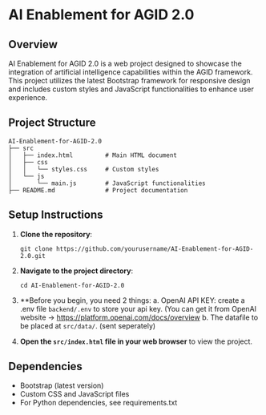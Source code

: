 # AI Enablement for AGID 2.0

## Overview
AI Enablement for AGID 2.0 is a web project designed to showcase the integration of artificial intelligence capabilities within the AGID framework. This project utilizes the latest Bootstrap framework for responsive design and includes custom styles and JavaScript functionalities to enhance user experience.

## Project Structure
```
AI-Enablement-for-AGID-2.0
├── src
│   ├── index.html         # Main HTML document
│   ├── css
│   │   └── styles.css     # Custom styles
│   └── js
│       └── main.js        # JavaScript functionalities
├── README.md              # Project documentation
```

## Setup Instructions
1. **Clone the repository**:
   ```
   git clone https://github.com/yourusername/AI-Enablement-for-AGID-2.0.git
   ```

2. **Navigate to the project directory**:
   ```
   cd AI-Enablement-for-AGID-2.0
   ```

3. **Before you begin, you need 2 things:
   a. OpenAI API KEY: create a .env file `backend/.env` to store your api key. (You can get it from OpenAI website -> https://platform.openai.com/docs/overview
   b. The datafile to be placed at `src/data/`. (sent seperately)
   
4. **Open the `src/index.html` file in your web browser** to view the project.

## Dependencies
- Bootstrap (latest version)
- Custom CSS and JavaScript files
- For Python dependencies, see requirements.txt
